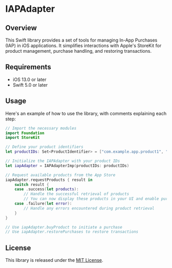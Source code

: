 # IAPAdapter

## Overview

This Swift library provides a set of tools for managing In-App Purchases (IAP) in iOS applications. It simplifies interactions with Apple's StoreKit for product management, purchase handling, and restoring transactions.

## Requirements

- iOS 13.0 or later
- Swift 5.0 or later

## Usage

Here's an example of how to use the library, with comments explaining each step:

```swift
// Import the necessary modules
import Foundation
import StoreKit

// Define your product identifiers
let productIDs: Set<ProductIdentifier> = ["com.example.app.product1", "com.example.app.product2"]

// Initialize the IAPAdapter with your product IDs
let iapAdapter = IAPAdapterImp(productIDs: productIDs)

// Request available products from the App Store
iapAdapter.requestProducts { result in
    switch result {
    case .success(let products):
        // Handle the successful retrieval of products
        // You can now display these products in your UI and enable purchase
    case .failure(let error):
        // Handle any errors encountered during product retrieval
    }
}

// Use iapAdapter.buyProduct to initiate a purchase
// Use iapAdapter.restorePurchases to restore transactions
```

## License

This library is released under the [MIT License](LICENSE).
